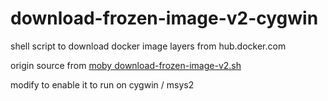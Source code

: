 # download-frozen-image-v2-cygwin

shell script to download docker image layers from hub.docker.com

origin source from [moby download-frozen-image-v2.sh ](https://github.com/moby/moby/blob/master/contrib/download-frozen-image-v2.sh)

modify to enable it to run on cygwin / msys2